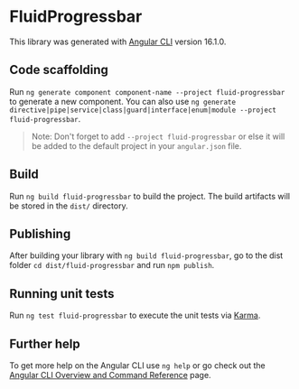 # FluidProgressbar

This library was generated with [Angular CLI](https://github.com/angular/angular-cli) version 16.1.0.

## Code scaffolding

Run `ng generate component component-name --project fluid-progressbar` to generate a new component. You can also use `ng generate directive|pipe|service|class|guard|interface|enum|module --project fluid-progressbar`.
> Note: Don't forget to add `--project fluid-progressbar` or else it will be added to the default project in your `angular.json` file. 

## Build

Run `ng build fluid-progressbar` to build the project. The build artifacts will be stored in the `dist/` directory.

## Publishing

After building your library with `ng build fluid-progressbar`, go to the dist folder `cd dist/fluid-progressbar` and run `npm publish`.

## Running unit tests

Run `ng test fluid-progressbar` to execute the unit tests via [Karma](https://karma-runner.github.io).

## Further help

To get more help on the Angular CLI use `ng help` or go check out the [Angular CLI Overview and Command Reference](https://angular.io/cli) page.

